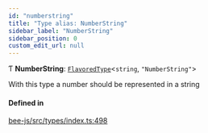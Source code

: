 ```yaml
---
id: "numberstring"
title: "Type alias: NumberString"
sidebar_label: "NumberString"
sidebar_position: 0
custom_edit_url: null
---
```


Ƭ **NumberString**: [`FlavoredType`](flavoredtype.md)<`string`, ``"NumberString"``\>

With this type a number should be represented in a string

#### Defined in

[bee-js/src/types/index.ts:498](https://github.com/ethersphere/bee-js/blob/ae6a776/src/types/index.ts#L498)
